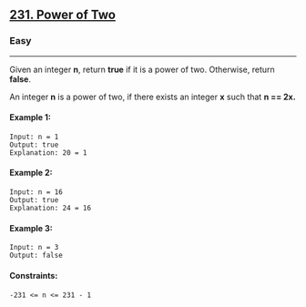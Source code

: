 [231. Power of Two](https://leetcode.com/problems/power-of-two/?envType=daily-question&envId=2024-02-19)
---------------------------------------------------------------------------------------------------------------------------------------------

### Easy
---------------------------------------------------------------------------------------------------------------------------------------------

Given an integer **n**, return **true** if it is a power of two. Otherwise, return **false**.

An integer **n** is a power of two, if there exists an integer **x** such that **n == 2x.**
#### Example 1:
```
Input: n = 1
Output: true
Explanation: 20 = 1
```
#### Example 2:
```
Input: n = 16
Output: true
Explanation: 24 = 16
```
#### Example 3:
```
Input: n = 3
Output: false
```
#### Constraints:
```
-231 <= n <= 231 - 1
```
